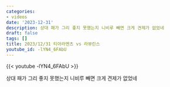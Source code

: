 ```yaml
---
categories:
- videos
date: '2023-12-31'
description: 상대 패가 그리 좋지 못했는지 니비루 빼면 크게 견제가 없었네
draft: false
tags: []
title: 2023/12/31 티아라멘츠 vs 라뷰린스
youtube_id: -lYN4_6FAbU
---
```



{{< youtube -lYN4_6FAbU >}}

상대 패가 그리 좋지 못했는지 니비루 빼면 크게 견제가 없었네